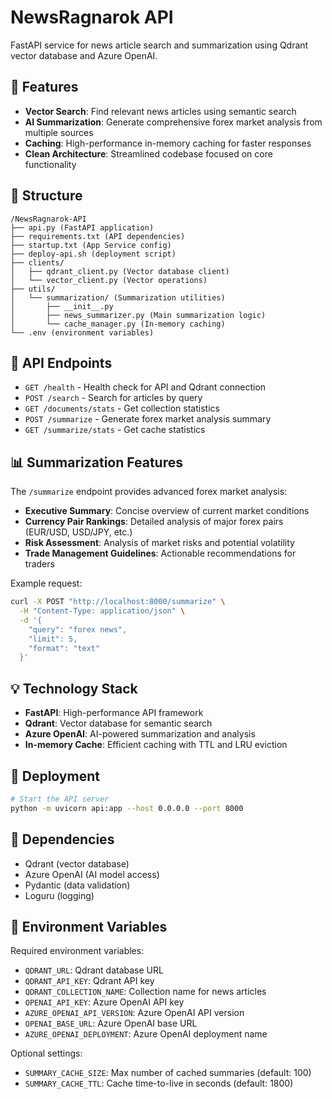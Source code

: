 # NewsRagnarok API

FastAPI service for news article search and summarization using Qdrant vector database and Azure OpenAI.

## 🌟 Features

- **Vector Search**: Find relevant news articles using semantic search
- **AI Summarization**: Generate comprehensive forex market analysis from multiple sources
- **Caching**: High-performance in-memory caching for faster responses
- **Clean Architecture**: Streamlined codebase focused on core functionality

## 📁 Structure

```
/NewsRagnarok-API
├── api.py (FastAPI application)
├── requirements.txt (API dependencies)
├── startup.txt (App Service config)
├── deploy-api.sh (deployment script)
├── clients/
│   ├── qdrant_client.py (Vector database client)
│   └── vector_client.py (Vector operations)
├── utils/
│   └── summarization/ (Summarization utilities)
│       ├── __init__.py
│       ├── news_summarizer.py (Main summarization logic)
│       └── cache_manager.py (In-memory caching)
└── .env (environment variables)
```

## 🔧 API Endpoints

- `GET /health` - Health check for API and Qdrant connection
- `POST /search` - Search for articles by query
- `GET /documents/stats` - Get collection statistics
- `POST /summarize` - Generate forex market analysis summary
- `GET /summarize/stats` - Get cache statistics

## 📊 Summarization Features

The `/summarize` endpoint provides advanced forex market analysis:

- **Executive Summary**: Concise overview of current market conditions
- **Currency Pair Rankings**: Detailed analysis of major forex pairs (EUR/USD, USD/JPY, etc.)
- **Risk Assessment**: Analysis of market risks and potential volatility
- **Trade Management Guidelines**: Actionable recommendations for traders

Example request:
```bash
curl -X POST "http://localhost:8000/summarize" \
  -H "Content-Type: application/json" \
  -d '{
    "query": "forex news",
    "limit": 5,
    "format": "text"
  }'
```

## 💡 Technology Stack

- **FastAPI**: High-performance API framework
- **Qdrant**: Vector database for semantic search
- **Azure OpenAI**: AI-powered summarization and analysis
- **In-memory Cache**: Efficient caching with TTL and LRU eviction

## 🚀 Deployment

```bash
# Start the API server
python -m uvicorn api:app --host 0.0.0.0 --port 8000
```

## 🔗 Dependencies

- Qdrant (vector database)
- Azure OpenAI (AI model access)
- Pydantic (data validation)
- Loguru (logging)

## 📝 Environment Variables

Required environment variables:
- `QDRANT_URL`: Qdrant database URL
- `QDRANT_API_KEY`: Qdrant API key
- `QDRANT_COLLECTION_NAME`: Collection name for news articles
- `OPENAI_API_KEY`: Azure OpenAI API key
- `AZURE_OPENAI_API_VERSION`: Azure OpenAI API version
- `OPENAI_BASE_URL`: Azure OpenAI base URL
- `AZURE_OPENAI_DEPLOYMENT`: Azure OpenAI deployment name

Optional settings:
- `SUMMARY_CACHE_SIZE`: Max number of cached summaries (default: 100)
- `SUMMARY_CACHE_TTL`: Cache time-to-live in seconds (default: 1800)
